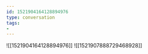 ```yaml
---
id: 1521904164128894976
type: conversation
tags:
- 
---
```

![[1521904164128894976]]
![[1521907888729468928]]

